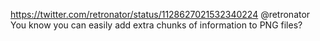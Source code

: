 https://twitter.com/retronator/status/1128627021532340224 @retronator You know you can easily add extra chunks of information to PNG files?